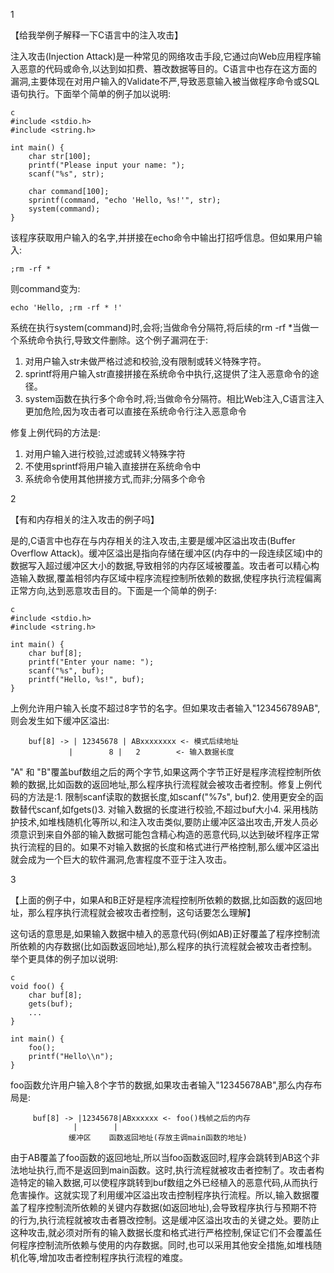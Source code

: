 1

【给我举例子解释一下C语言中的注入攻击】

注入攻击(Injection Attack)是一种常见的网络攻击手段,它通过向Web应用程序输入恶意的代码或命令,以达到如扣费、篡改数据等目的。C语言中也存在这方面的漏洞,主要体现在对用户输入的Validate不严,导致恶意输入被当做程序命令或SQL语句执行。下面举个简单的例子加以说明:

```
c
#include <stdio.h>
#include <string.h>

int main() {
    char str[100];
    printf("Please input your name: ");
    scanf("%s", str);

    char command[100];
    sprintf(command, "echo 'Hello, %s!'", str);
    system(command);
}
```

该程序获取用户输入的名字,并拼接在echo命令中输出打招呼信息。但如果用户输入:

```
;rm -rf *
```

则command变为:

```
echo 'Hello, ;rm -rf * !'
```

系统在执行system(command)时,会将;当做命令分隔符,将后续的rm -rf *当做一个系统命令执行,导致文件删除。这个例子漏洞在于:

1. 对用户输入str未做严格过滤和校验,没有限制或转义特殊字符。
2. sprintf将用户输入str直接拼接在系统命令中执行,这提供了注入恶意命令的途径。
3. system函数在执行多个命令时,将;当做命令分隔符。相比Web注入,C语言注入更加危险,因为攻击者可以直接在系统命令行注入恶意命令

修复上例代码的方法是:

1. 对用户输入进行校验,过滤或转义特殊字符
2. 不使用sprintf将用户输入直接拼在系统命令中
3. 系统命令使用其他拼接方式,而非;分隔多个命令

2

【有和内存相关的注入攻击的例子吗】

是的,C语言中也存在与内存相关的注入攻击,主要是缓冲区溢出攻击(Buffer Overflow Attack)。缓冲区溢出是指向存储在缓冲区(内存中的一段连续区域)中的数据写入超过缓冲区大小的数据,导致相邻的内存区域被覆盖。攻击者可以精心构造输入数据,覆盖相邻内存区域中程序流程控制所依赖的数据,使程序执行流程偏离正常方向,达到恶意攻击目的。下面是一个简单的例子:

```
c
#include <stdio.h>
#include <string.h>

int main() {
    char buf[8];
    printf("Enter your name: ");
    scanf("%s", buf);
    printf("Hello, %s!", buf);
}
```

上例允许用户输入长度不超过8字节的名字。但如果攻击者输入"123456789AB",则会发生如下缓冲区溢出:

```
    buf[8] -> | 12345678 | ABxxxxxxxx <- 模式后续地址
             |        8 |   2        <- 输入数据长度
```

"A" 和 "B"覆盖buf数组之后的两个字节,如果这两个字节正好是程序流程控制所依赖的数据,比如函数的返回地址,那么程序执行流程就会被攻击者控制。修复上例代码的方法是:1. 限制scanf读取的数据长度,如scanf("%7s", buf)2. 使用更安全的函数替代scanf,如fgets()3. 对输入数据的长度进行校验,不超过buf大小4. 采用栈防护技术,如堆栈随机化等所以,和注入攻击类似,要防止缓冲区溢出攻击,开发人员必须意识到来自外部的输入数据可能包含精心构造的恶意代码,以达到破坏程序正常执行流程的目的。如果不对输入数据的长度和格式进行严格控制,那么缓冲区溢出就会成为一个巨大的软件漏洞,危害程度不亚于注入攻击。

3

【上面的例子中，如果A和B正好是程序流程控制所依赖的数据,比如函数的返回地址，那么程序执行流程就会被攻击者控制，这句话要怎么理解】

这句话的意思是,如果输入数据中植入的恶意代码(例如AB)正好覆盖了程序控制流所依赖的内存数据(比如函数返回地址),那么程序的执行流程就会被攻击者控制。举个更具体的例子加以说明:

```
c
void foo() {
    char buf[8];
    gets(buf);
    ...
}

int main() {
    foo();
    printf("Hello\\n");
}
```

foo函数允许用户输入8个字节的数据,如果攻击者输入"12345678AB",那么内存布局是:

```
     buf[8] -> |12345678|ABxxxxxx <- foo()栈帧之后的内存
              |        |
             缓冲区    函数返回地址(存放主调main函数的地址)
```

由于AB覆盖了foo函数的返回地址,所以当foo函数返回时,程序会跳转到AB这个非法地址执行,而不是返回到main函数。这时,执行流程就被攻击者控制了。攻击者构造特定的输入数据,可以使程序跳转到buf数组之外已经植入的恶意代码,从而执行危害操作。这就实现了利用缓冲区溢出攻击控制程序执行流程。所以,输入数据覆盖了程序控制流所依赖的关键内存数据(如返回地址),会导致程序执行与预期不符的行为,执行流程就被攻击者篡改控制。这是缓冲区溢出攻击的关键之处。要防止这种攻击,就必须对所有的输入数据长度和格式进行严格控制,保证它们不会覆盖任何程序控制流所依赖与使用的内存数据。同时,也可以采用其他安全措施,如堆栈随机化等,增加攻击者控制程序执行流程的难度。